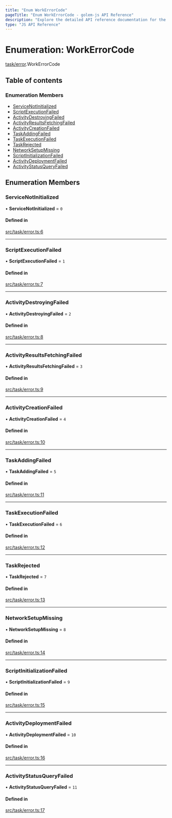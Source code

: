 ```yaml
---
title: "Enum WorkErrorCode"
pageTitle: "Enum WorkErrorCode - golem-js API Reference"
description: "Explore the detailed API reference documentation for the Enum WorkErrorCode within the golem-js SDK for the Golem Network."
type: "JS API Reference"
---
```

# Enumeration: WorkErrorCode

[task/error](../modules/task_error).WorkErrorCode

## Table of contents

### Enumeration Members

- [ServiceNotInitialized](task_error.WorkErrorCode#servicenotinitialized)
- [ScriptExecutionFailed](task_error.WorkErrorCode#scriptexecutionfailed)
- [ActivityDestroyingFailed](task_error.WorkErrorCode#activitydestroyingfailed)
- [ActivityResultsFetchingFailed](task_error.WorkErrorCode#activityresultsfetchingfailed)
- [ActivityCreationFailed](task_error.WorkErrorCode#activitycreationfailed)
- [TaskAddingFailed](task_error.WorkErrorCode#taskaddingfailed)
- [TaskExecutionFailed](task_error.WorkErrorCode#taskexecutionfailed)
- [TaskRejected](task_error.WorkErrorCode#taskrejected)
- [NetworkSetupMissing](task_error.WorkErrorCode#networksetupmissing)
- [ScriptInitializationFailed](task_error.WorkErrorCode#scriptinitializationfailed)
- [ActivityDeploymentFailed](task_error.WorkErrorCode#activitydeploymentfailed)
- [ActivityStatusQueryFailed](task_error.WorkErrorCode#activitystatusqueryfailed)

## Enumeration Members

### ServiceNotInitialized

• **ServiceNotInitialized** = ``0``

#### Defined in

[src/task/error.ts:6](https://github.com/golemfactory/golem-js/blob/9789a95/src/task/error.ts#L6)

___

### ScriptExecutionFailed

• **ScriptExecutionFailed** = ``1``

#### Defined in

[src/task/error.ts:7](https://github.com/golemfactory/golem-js/blob/9789a95/src/task/error.ts#L7)

___

### ActivityDestroyingFailed

• **ActivityDestroyingFailed** = ``2``

#### Defined in

[src/task/error.ts:8](https://github.com/golemfactory/golem-js/blob/9789a95/src/task/error.ts#L8)

___

### ActivityResultsFetchingFailed

• **ActivityResultsFetchingFailed** = ``3``

#### Defined in

[src/task/error.ts:9](https://github.com/golemfactory/golem-js/blob/9789a95/src/task/error.ts#L9)

___

### ActivityCreationFailed

• **ActivityCreationFailed** = ``4``

#### Defined in

[src/task/error.ts:10](https://github.com/golemfactory/golem-js/blob/9789a95/src/task/error.ts#L10)

___

### TaskAddingFailed

• **TaskAddingFailed** = ``5``

#### Defined in

[src/task/error.ts:11](https://github.com/golemfactory/golem-js/blob/9789a95/src/task/error.ts#L11)

___

### TaskExecutionFailed

• **TaskExecutionFailed** = ``6``

#### Defined in

[src/task/error.ts:12](https://github.com/golemfactory/golem-js/blob/9789a95/src/task/error.ts#L12)

___

### TaskRejected

• **TaskRejected** = ``7``

#### Defined in

[src/task/error.ts:13](https://github.com/golemfactory/golem-js/blob/9789a95/src/task/error.ts#L13)

___

### NetworkSetupMissing

• **NetworkSetupMissing** = ``8``

#### Defined in

[src/task/error.ts:14](https://github.com/golemfactory/golem-js/blob/9789a95/src/task/error.ts#L14)

___

### ScriptInitializationFailed

• **ScriptInitializationFailed** = ``9``

#### Defined in

[src/task/error.ts:15](https://github.com/golemfactory/golem-js/blob/9789a95/src/task/error.ts#L15)

___

### ActivityDeploymentFailed

• **ActivityDeploymentFailed** = ``10``

#### Defined in

[src/task/error.ts:16](https://github.com/golemfactory/golem-js/blob/9789a95/src/task/error.ts#L16)

___

### ActivityStatusQueryFailed

• **ActivityStatusQueryFailed** = ``11``

#### Defined in

[src/task/error.ts:17](https://github.com/golemfactory/golem-js/blob/9789a95/src/task/error.ts#L17)
